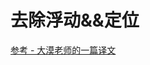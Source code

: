 # 去除浮动&&定位

[参考 - 大漠老师的一篇译文](http://www.w3cplus.com/css/advanced-html-css-lesson2-detailed-css-positioning.html#positionProperty)
